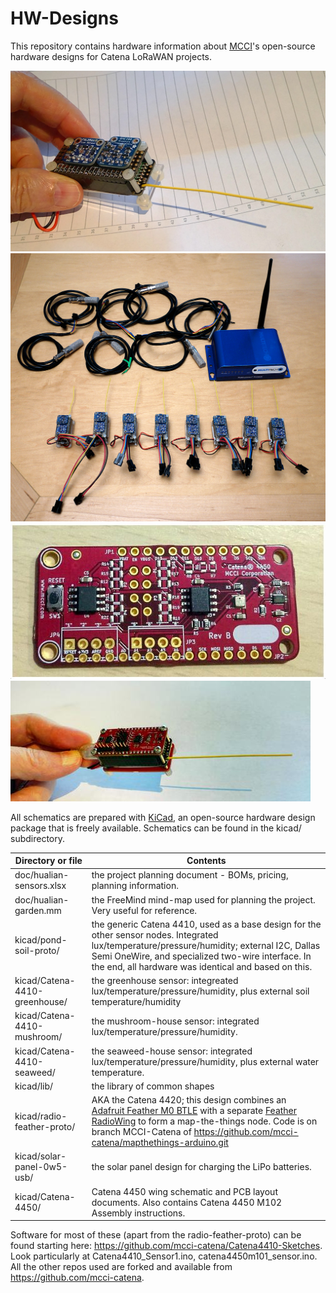 # HW-Designs
This repository contains hardware information about [MCCI](http://www.mcci.com)'s open-source hardware designs for Catena LoRaWAN projects.

<img src="/assets/MCCI-Catena-4410-1080x620.jpg" alt="Image of Catena 4410" /> <Img src="/assets/catena-4410-hualian-kit-20161104-rough-1024x871.jpg" alt="Image of garden shipment" /> <img src="/assets/Catena-4450-Wing.jpg" alt="Image of Catena 4450 wing" /> <img src="/assets/assembled-4450-unit-1_large.jpg" alt="Image of Assembled Catena 4450" />

All schematics are prepared with [KiCad](http://kicad-pcb.org/), an open-source hardware design package that is freely available. 
Schematics can be found in the kicad/ subdirectory. 

Directory or file | Contents
------------------|---------
doc/hualian-sensors.xlsx | the project planning document - BOMs, pricing, planning information.
doc/hualian-garden.mm | the FreeMind mind-map used for planning the project. Very useful for reference.
kicad/pond-soil-proto/ | the generic Catena 4410, used as a base design for the other sensor nodes. Integrated lux/temperature/pressure/humidity; external I2C, Dallas Semi OneWire, and specialized two-wire interface. In the end, all hardware was identical and based on this.
kicad/Catena-4410-greenhouse/ | the greenhouse sensor: integreated lux/temperature/pressure/humidity, plus external soil temperature/humidity
kicad/Catena-4410-mushroom/ | the mushroom-house sensor: integrated lux/temperature/pressure/humidity.
kicad/Catena-4410-seaweed/ | the seaweed-house sensor: integrated lux/temperature/pressure/humidity, plus external water temperature.
kicad/lib/ | the library of common shapes
kicad/radio-feather-proto/ | AKA the Catena 4420; this design combines an [Adafruit Feather M0 BTLE](https://www.adafruit.com/products/2995) with a separate [Feather RadioWing](https://www.adafruit.com/products/3231) to form a map-the-things node. Code is on branch MCCI-Catena of https://github.com/mcci-catena/mapthethings-arduino.git 
kicad/solar-panel-0w5-usb/ | the solar panel design for charging the LiPo batteries.
kicad/Catena-4450/ | Catena 4450 wing schematic and PCB layout documents. Also contains Catena 4450 M102 Assembly instructions.

Software for most of these (apart from the radio-feather-proto) can be found starting here: https://github.com/mcci-catena/Catena4410-Sketches.
Look particularly at Catena4410_Sensor1.ino, catena4450m101_sensor.ino. All the other repos used are forked and available from https://github.com/mcci-catena.
